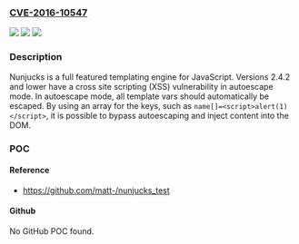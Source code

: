 ### [CVE-2016-10547](https://cve.mitre.org/cgi-bin/cvename.cgi?name=CVE-2016-10547)
![](https://img.shields.io/static/v1?label=Product&message=nunjucks%20node%20module&color=blue)
![](https://img.shields.io/static/v1?label=Version&message=n%2Fa&color=blue)
![](https://img.shields.io/static/v1?label=Vulnerability&message=Cross-site%20Scripting%20(XSS)%20-%20Generic%20(CWE-79)&color=brighgreen)

### Description

Nunjucks is a full featured templating engine for JavaScript. Versions 2.4.2 and lower have a cross site scripting (XSS) vulnerability in autoescape mode. In autoescape mode, all template vars should automatically be escaped. By using an array for the keys, such as `name[]=<script>alert(1)</script>`, it is possible to bypass autoescaping and inject content into the DOM.

### POC

#### Reference
- https://github.com/matt-/nunjucks_test

#### Github
No GitHub POC found.

